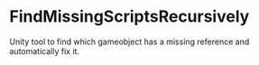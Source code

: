 # FindMissingScriptsRecursively
Unity tool to find which gameobject has a missing reference and automatically fix it.
